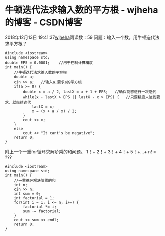 # 牛顿迭代法求输入数的平方根 - wjheha的博客 - CSDN博客
2018年12月13日 19:41:37[wjheha](https://me.csdn.net/wjheha)阅读数：59
问题：输入一个数，用牛顿迭代法求平方根？
```
#include <iostream>
using namespace std;
double EPS = 0.0001;    //用于控制计算精度
int main() {
    //牛顿迭代法求输入数的平方根
    double a;
    cin >> a;   //输入a,要求a的平方根
    if(a >= 0) {
        double x = a / 2, lastX = x + 1 + EPS;   //确保能够进行一次迭代
        while(x - lastX > EPS || lastX - x > EPS) {   //只要精度未达到要求，就继续迭代
            lastX = x;
            x = (x + a / x) / 2;
        }
        cout << x;
    }
    else
        cout << "It cant's be negative";
    return 0;
}
```
附上一个一重for循环求解阶乘的和问题。
1！+  2！+ 3！+ 4！+ 5！+…+ n!  = ???
```
#include <iostream>
using namespace std;
int main() {
    //一重循环解决阶乘的和
    int n;
    cin >> n;
    int sum = 0;
    int factorial = 1;
    for(int i = 1; i <= n; i++) {
        factorial *= i;
        sum += factorial;
    }
    cout << sum << endl;
    return 0;
}
```

